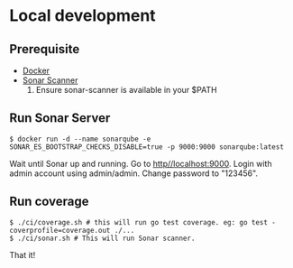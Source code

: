 
# Local development

## Prerequisite

- [Docker](https://docs.docker.com/get-docker/)
- [Sonar Scanner](https://docs.sonarqube.org/latest/analysis/scan/sonarscanner/)
	1. Ensure sonar-scanner is available in your $PATH

## Run Sonar Server

```
$ docker run -d --name sonarqube -e SONAR_ES_BOOTSTRAP_CHECKS_DISABLE=true -p 9000:9000 sonarqube:latest
```

Wait until Sonar up and running. Go to [http//localhost:9000](http://localhost:9000). Login with admin account using admin/admin. Change password to "123456".

## Run coverage

```
$ ./ci/coverage.sh # this will run go test coverage. eg: go test -coverprofile=coverage.out ./... 
$ ./ci/sonar.sh # This will run Sonar scanner.

```

That it!
